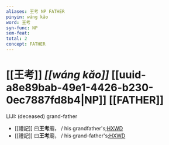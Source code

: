```yaml
---
aliases: 王考 NP FATHER
pinyin: wáng kǎo
word: 王考
syn-func: NP
sem-feat: 
total: 2
concept: FATHER 
---
```

# [[王考]] *[[wáng kǎo]]*  [[uuid-a8e89bab-49e1-4426-b230-0ec7887fd8b4|NP]] [[FATHER]]
LIJI: (deceased) grand-father
 - [[禮記]] 曰**王考**廟， / his grandfather's;[HXWD](https://hxwd.org/textview.html?location=KR1d0052_tls_024-5a.11)
 - [[禮記]] 曰**王考**廟， / his grand-father's;[HXWD](https://hxwd.org/textview.html?location=KR1d0052_tls_024-5a.29)